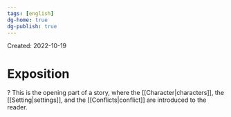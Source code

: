 ```yaml
---
tags: [english] 
dg-home: true
dg-publish: true
---
```

Created: 2022-10-19

# Exposition
?
This is the opening part of a story, where the [[Character|characters]], the [[Setting|settings]], and the [[Conflicts|conflict]] are introduced to the reader.
<!--SR:!2024-02-02,283,250-->